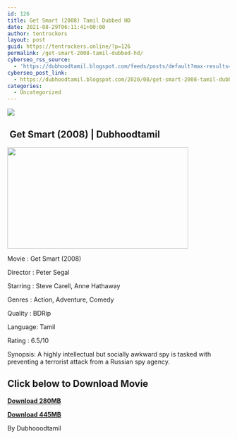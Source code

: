 ```yaml
---
id: 126
title: Get Smart (2008) Tamil Dubbed HD
date: 2021-08-29T06:11:41+00:00
author: tentrockers
layout: post
guid: https://tentrockers.online/?p=126
permalink: /get-smart-2008-tamil-dubbed-hd/
cyberseo_rss_source:
  - 'https://dubhoodtamil.blogspot.com/feeds/posts/default?max-results=150&start-index=151'
cyberseo_post_link:
  - https://dubhoodtamil.blogspot.com/2020/08/get-smart-2008-tamil-dubbed-hd.html
categories:
  - Uncategorized
---
```

<div class="media_block">
  <img src="https://1.bp.blogspot.com/-gM_xmGPjnM8/XzdvoacWQrI/AAAAAAAACAQ/Aybhez8y68osV7k43wCowrvNT0EZE3tyACNcBGAsYHQ/s72-w410-h230-c/Get%2BSmart%2B%25282008%2529.jpg" class="media_thumbnail" />
</div>

## &nbsp;Get Smart (2008) | Dubhoodtamil

<div class="separator">
  <a href="https://1.bp.blogspot.com/-gM_xmGPjnM8/XzdvoacWQrI/AAAAAAAACAQ/Aybhez8y68osV7k43wCowrvNT0EZE3tyACNcBGAsYHQ/s1000/Get%2BSmart%2B%25282008%2529.jpg" imageanchor="1"><img loading="lazy" border="0" data-original-height="562" data-original-width="1000" height="230" src="https://1.bp.blogspot.com/-gM_xmGPjnM8/XzdvoacWQrI/AAAAAAAACAQ/Aybhez8y68osV7k43wCowrvNT0EZE3tyACNcBGAsYHQ/w410-h230/Get%2BSmart%2B%25282008%2529.jpg" width="410" /></a>
</div>

Movie	<span></span>:	<span></span>Get Smart (2008)

Director	<span></span>:	<span></span>Peter Segal

Starring	<span></span>:	<span></span>Steve Carell, Anne Hathaway

Genres	<span></span>:	<span></span>Action, Adventure, Comedy

Quality	<span></span>:	<span></span>BDRip

Language:	<span></span>Tamil

Rating	<span></span>:	<span></span>6.5/10

Synopsis: A highly intellectual but socially awkward spy is tasked with preventing a terrorist attack from a Russian spy agency.

## **<span>Click below to Download Movie</span>**

**<span><a href="https://oncehelp.com/get-smart-1" target="_blank" rel="noopener">Download 280MB</a></span>**

**<span><a href="https://oncehelp.com/get-smart-2" target="_blank" rel="noopener">Download 445MB</a></span>**

By Dubhooodtamil